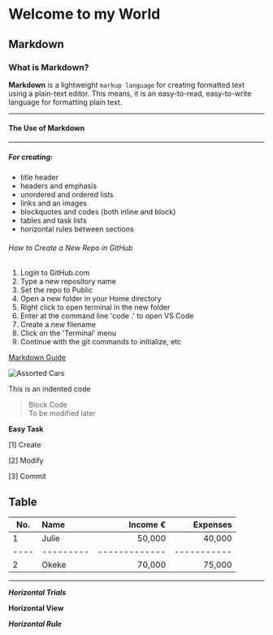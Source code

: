 <!--Title Header-->
# Welcome to my World 


<!--Headers and Emphpasis-->

## Markdown

### What is Markdown?


**Markdown** is a lightweight ```markup language``` for creating formatted text using a plain-text editor. This means, it is an easy-to-read, easy-to-write language for formatting plain text.

_________________________________________________________________



<!-- Unordered List -->

#### The Use of Markdown ####
------------------------------------------
##### For creating:
- title header
- headers and emphasis
- unordered and ordered lists
- links and an images
- blockquotes and codes (both inline and block)
- tables and task lists
- horizontal rules between sections


<!-- Ordered List -->

###### How to Create a New Repo in GitHub

1. Login to GitHub.com
2. Type a new repository name
3. Set the repo to Public
4. Open a new folder in your Home directory
5. Right click to open terminal in the new folder
6. Enter at the command line 'code .' to open VS Code
7. Create a new filename
8. Click on the 'Terminal' menu
9. Continue with the git commands to initialize, etc


<!--Link and image-->

[Markdown Guide](https://www.markdownguide.org/basic-syntax/#emphasis)


![Assorted Cars](https://www.google.com/search?q=modern+car+images&oq=modern+car+images&gs_lcrp=EgZjaHJvbWUyCQgAEEUYORiABDIICAEQABgHGB4yCAgCEAAYBxgeMggIAxAAGAgYHjINCAQQABiGAxiABBiKBTIN)

<!--Blackquote and Code-->

This is an indented code 

> Block Code<br/>
>To be modified later


<!--Tasks and Tables-->

**Easy Task**

[1] Create

[2] Modify

[3] Commit

Table
------

|No. | Name | Income € | Expenses|
|----|:--------|------------:|----------:|
|1 | Julie | 50,000 |40,000 |
|----|---------|-------------|-----------|
|2 | Okeke |70,000 | 75,000 |
-------------------------------------------






<!--Horizontal rule applied in between the sections above -->

<!--Other Related Practice on Mardown Elements-->

***Horizontal Trials***


____Horizontal View____







*****Horizontal Rule*****
















